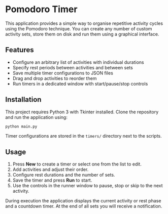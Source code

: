 # Pomodoro Timer

This application provides a simple way to organise repetitive activity
cycles using the Pomodoro technique. You can create any number of custom
activity sets, store them on disk and run them using a graphical
interface.

## Features

* Configure an arbitrary list of activities with individual durations
* Specify rest periods between activities and between sets
* Save multiple timer configurations to JSON files
* Drag and drop activities to reorder them
* Run timers in a dedicated window with start/pause/stop controls

## Installation

This project requires Python 3 with Tkinter installed. Clone the
repository and run the application using:

```bash
python main.py
```

Timer configurations are stored in the `timers/` directory next to the
scripts.

## Usage

1. Press **New** to create a timer or select one from the list to edit.
2. Add activities and adjust their order.
3. Configure rest durations and the number of sets.
4. Save the timer and press **Run** to start.
5. Use the controls in the runner window to pause, stop or skip to the
   next activity.

During execution the application displays the current activity or rest
phase and a countdown timer. At the end of all sets you will receive a
notification.
